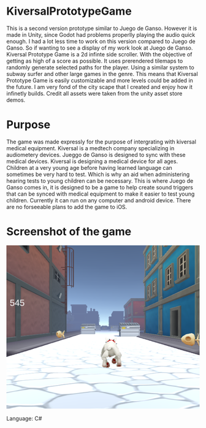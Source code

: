 # KiversalPrototypeGame
This is a second version prototype similar to Juego de Ganso. However it is made in Unity, since Godot had problems properlly playing the audio quick enough.
I had a lot less time to work on this version compared to Juego de Ganso. So if wanting to see a display of my work look at Juego de Ganso. Kiversal Prototype Game is a 2d infinte side scroller. With the objective of getting as high of a score as possible. It uses prerendered tilemaps to randomly generate selected paths for the player. Using a similar system to subway surfer and other large games in the genre. This means that Kiversal Prototype Game is easily customizable and more levels could be added in the future. I am very fond of the city scape that I created and enjoy how it infinetly builds. Credit all assets were taken from the unity asset store demos.

# Purpose
The game was made expressly for the purpose of intergrating with kiversal medical equipment. Kiversal is a medtech company specializing in audiometery devices. Jueggo de Ganso is designed to sync with these medical devices. Kiversal is designing a medical device for all ages. Children at a very young age before having learned language can sometimes be very hard to test. Which is why an aid when administering hearing tests to young children can be necessary. This is where Juego de Ganso comes in, it is designed to be a game to help create sound triggers that can be synced with medical equipment to make it easier to test young children. Currently it can run on any computer and android device. There are no forseeable plans to add the game to iOS.

# Screenshot of the game
![alttext](https://github.com/aidan4th/KiversalPrototypeGame/blob/master/Screenshot%20from%202022-07-28%2010-13-43.png?=rawr)

Language: C#
